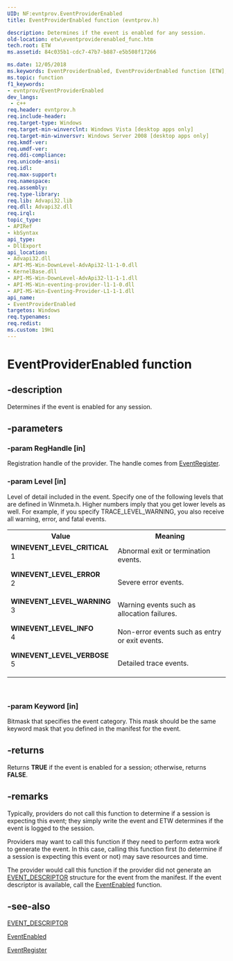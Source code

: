 ```yaml
---
UID: NF:evntprov.EventProviderEnabled
title: EventProviderEnabled function (evntprov.h)

description: Determines if the event is enabled for any session.
old-location: etw\eventproviderenabled_func.htm
tech.root: ETW
ms.assetid: 84c035b1-cdc7-47b7-b887-e5b508f17266

ms.date: 12/05/2018
ms.keywords: EventProviderEnabled, EventProviderEnabled function [ETW], WINEVENT_LEVEL_CRITICAL, WINEVENT_LEVEL_ERROR, WINEVENT_LEVEL_INFO, WINEVENT_LEVEL_VERBOSE, WINEVENT_LEVEL_WARNING, base.eventproviderenabled_func, etw.eventproviderenabled_func, evntprov/EventProviderEnabled
ms.topic: function
f1_keywords:
- evntprov/EventProviderEnabled
dev_langs:
 - c++
req.header: evntprov.h
req.include-header: 
req.target-type: Windows
req.target-min-winverclnt: Windows Vista [desktop apps only]
req.target-min-winversvr: Windows Server 2008 [desktop apps only]
req.kmdf-ver: 
req.umdf-ver: 
req.ddi-compliance: 
req.unicode-ansi: 
req.idl: 
req.max-support: 
req.namespace: 
req.assembly: 
req.type-library: 
req.lib: Advapi32.lib
req.dll: Advapi32.dll
req.irql: 
topic_type:
- APIRef
- kbSyntax
api_type:
- DllExport
api_location:
- Advapi32.dll
- API-MS-Win-DownLevel-AdvApi32-l1-1-0.dll
- KernelBase.dll
- API-MS-Win-DownLevel-AdvApi32-l1-1-1.dll
- API-MS-Win-eventing-provider-l1-1-0.dll
- API-MS-Win-Eventing-Provider-L1-1-1.dll
api_name:
- EventProviderEnabled
targetos: Windows
req.typenames: 
req.redist: 
ms.custom: 19H1
---
```


# EventProviderEnabled function


## -description


Determines if the event is enabled for any session.


## -parameters




### -param RegHandle [in]

Registration handle of the provider. The handle comes from 
      <a href="https://docs.microsoft.com/windows/desktop/api/evntprov/nf-evntprov-eventregister">EventRegister</a>.


### -param Level [in]

Level of detail included in the event. Specify one of the following levels that are defined in Winmeta.h. 
      Higher numbers imply that you get lower levels as well. For example, if you specify TRACE_LEVEL_WARNING, you 
      also receive all warning, error, and fatal events.

<table>
<tr>
<th>Value</th>
<th>Meaning</th>
</tr>
<tr>
<td width="40%"><a id="WINEVENT_LEVEL_CRITICAL"></a><a id="winevent_level_critical"></a><dl>
<dt><b>WINEVENT_LEVEL_CRITICAL</b></dt>
<dt>1</dt>
</dl>
</td>
<td width="60%">
Abnormal exit or termination events.

</td>
</tr>
<tr>
<td width="40%"><a id="WINEVENT_LEVEL_ERROR"></a><a id="winevent_level_error"></a><dl>
<dt><b>WINEVENT_LEVEL_ERROR</b></dt>
<dt>2</dt>
</dl>
</td>
<td width="60%">
Severe error events.

</td>
</tr>
<tr>
<td width="40%"><a id="WINEVENT_LEVEL_WARNING"></a><a id="winevent_level_warning"></a><dl>
<dt><b>WINEVENT_LEVEL_WARNING</b></dt>
<dt>3</dt>
</dl>
</td>
<td width="60%">
Warning events such as allocation failures.

</td>
</tr>
<tr>
<td width="40%"><a id="WINEVENT_LEVEL_INFO"></a><a id="winevent_level_info"></a><dl>
<dt><b>WINEVENT_LEVEL_INFO</b></dt>
<dt>4</dt>
</dl>
</td>
<td width="60%">
Non-error events such as entry or exit events.

</td>
</tr>
<tr>
<td width="40%"><a id="WINEVENT_LEVEL_VERBOSE"></a><a id="winevent_level_verbose"></a><dl>
<dt><b>WINEVENT_LEVEL_VERBOSE</b></dt>
<dt>5</dt>
</dl>
</td>
<td width="60%">
Detailed trace events.

</td>
</tr>
</table>
 


### -param Keyword [in]

Bitmask that specifies the event category. This mask should be the same keyword mask that you defined in 
      the manifest for the event. 


## -returns



Returns <b>TRUE</b> if the event is enabled for a session; otherwise, returns 
      <b>FALSE</b>.




## -remarks



Typically, providers do not call this function to determine if a session is expecting this event; they simply 
    write the event and ETW determines if the event is logged to the session.

Providers may want to call this function if they need to perform extra work to generate the event. In this 
    case, calling this function first (to determine if a session is expecting this event or not) may save resources 
    and time. 

The provider would call this function if the provider did not generate an 
    <a href="https://docs.microsoft.com/windows/desktop/api/evntprov/ns-evntprov-event_descriptor">EVENT_DESCRIPTOR</a> structure for the event from the 
    manifest. If the event descriptor is available, call the 
    <a href="https://docs.microsoft.com/windows/desktop/api/evntprov/nf-evntprov-eventenabled">EventEnabled</a> function.




## -see-also




<a href="https://docs.microsoft.com/windows/desktop/api/evntprov/ns-evntprov-event_descriptor">EVENT_DESCRIPTOR</a>



<a href="https://docs.microsoft.com/windows/desktop/api/evntprov/nf-evntprov-eventenabled">EventEnabled</a>



<a href="https://docs.microsoft.com/windows/desktop/api/evntprov/nf-evntprov-eventregister">EventRegister</a>
 

 

